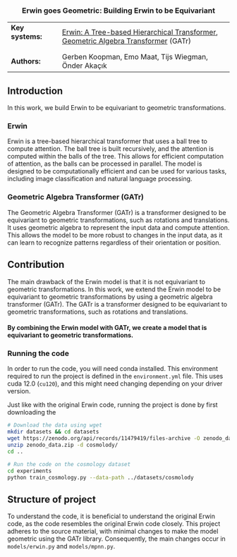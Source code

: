 <div align="center">
<h3>Erwin goes Geometric: Building Erwin to be Equivariant</h4>
<table>
    <tr>
        <td style="width: 100px"><b>Key systems:</b><br><br></td>
        <td>
            <a href="https://github.com/maxxxzdn/erwin">Erwin: A Tree-based Hierarchical Transformer</a>,<br>
            <a href="https://github.com/Qualcomm-AI-research/geometric-algebra-transformer">Geometric Algebra Transformer</a> (GATr)
        </td>
    </tr>
    <tr>
        <td style="width: 100px"><b>Authors:</b></td>
        <td>
            Gerben Koopman, Emo Maat, Tijs Wiegman, Önder Akaçık
        </td>
    </tr>
</table>
</div>

## Introduction
In this work, we build Erwin to be equivariant to geometric transformations.

### Erwin
Erwin is a tree-based hierarchical transformer that uses a ball tree to compute attention. The ball tree is built recursively, and the attention is computed within the balls of the tree. This allows for efficient computation of attention, as the balls can be processed in parallel. The model is designed to be computationally efficient and can be used for various tasks, including image classification and natural language processing.

### Geometric Algebra Transformer (GATr)
The Geometric Algebra Transformer (GATr) is a transformer designed to be equivariant to geometric transformations, such as rotations and translations. It uses geometric algebra to represent the input data and compute attention. This allows the model to be more robust to changes in the input data, as it can learn to recognize patterns regardless of their orientation or position.

## Contribution
The main drawback of the Erwin model is that it is not equivariant to geometric transformations. In this work, we extend the Erwin model to be equivariant to geometric transformations by using a geometric algebra transformer (GATr). The GATr is a transformer designed to be equivariant to geometric transformations, such as rotations and translations.

<h4>By combining the Erwin model with GATr, we create a model that is equivariant to geometric transformations.</h4>

### Running the code
In order to run the code, you will need conda installed. This environment required to run the project is defined in the `environment.yml` file. This uses cuda 12.0 (`cu120`), and this might need changing depending on your driver version.

Just like with the original Erwin code, running the project is done by first downloading the
```bash
# Download the data using wget
mkdir datasets && cd datasets
wget https://zenodo.org/api/records/11479419/files-archive -O zenodo_data.zip
unzip zenodo_data.zip -d cosmolody/
cd ..

# Run the code on the cosmology dataset
cd experiments
python train_cosmology.py --data-path ../datasets/cosmolody
```

## Structure of project
To understand the code, it is beneficial to understand the original Erwin code, as the code resembles the original Erwin code closely. This project adheres to the source material, with minimal changes to make the model geometric using the GATr library. Consequently, the main changes occur in `models/erwin.py` and `models/mpnn.py`.